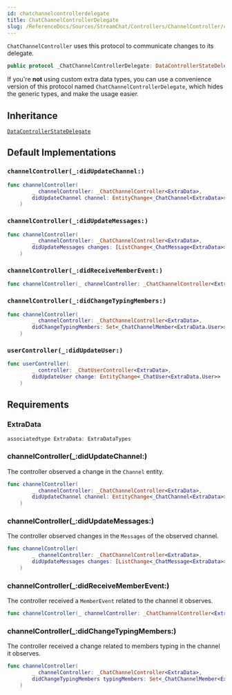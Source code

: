 ```yaml
---
id: chatchannelcontrollerdelegate 
title: ChatChannelControllerDelegate
slug: /ReferenceDocs/Sources/StreamChat/Controllers/ChannelController/chatchannelcontrollerdelegate
---
```


`ChatChannelController` uses this protocol to communicate changes to its delegate.

``` swift
public protocol _ChatChannelControllerDelegate: DataControllerStateDelegate 
```

If you're **not** using custom extra data types, you can use a convenience version of this protocol
named `ChatChannelControllerDelegate`, which hides the generic types, and make the usage easier.

## Inheritance

[`DataControllerStateDelegate`](../DataControllerStateDelegate)

## Default Implementations

### `channelController(_:didUpdateChannel:)`

``` swift
func channelController(
        _ channelController: _ChatChannelController<ExtraData>,
        didUpdateChannel channel: EntityChange<_ChatChannel<ExtraData>>
    ) 
```

### `channelController(_:didUpdateMessages:)`

``` swift
func channelController(
        _ channelController: _ChatChannelController<ExtraData>,
        didUpdateMessages changes: [ListChange<_ChatMessage<ExtraData>>]
    ) 
```

### `channelController(_:didReceiveMemberEvent:)`

``` swift
func channelController(_ channelController: _ChatChannelController<ExtraData>, didReceiveMemberEvent: MemberEvent) 
```

### `channelController(_:didChangeTypingMembers:)`

``` swift
func channelController(
        _ channelController: _ChatChannelController<ExtraData>,
        didChangeTypingMembers: Set<_ChatChannelMember<ExtraData.User>>
    ) 
```

### `userController(_:didUpdateUser:)`

``` swift
func userController(
        _ controller: _ChatUserController<ExtraData>,
        didUpdateUser change: EntityChange<_ChatUser<ExtraData.User>>
    ) 
```

## Requirements

### ExtraData

``` swift
associatedtype ExtraData: ExtraDataTypes
```

### channelController(\_:​didUpdateChannel:​)

The controller observed a change in the `Channel` entity.

``` swift
func channelController(
        _ channelController: _ChatChannelController<ExtraData>,
        didUpdateChannel channel: EntityChange<_ChatChannel<ExtraData>>
    )
```

### channelController(\_:​didUpdateMessages:​)

The controller observed changes in the `Messages` of the observed channel.

``` swift
func channelController(
        _ channelController: _ChatChannelController<ExtraData>,
        didUpdateMessages changes: [ListChange<_ChatMessage<ExtraData>>]
    )
```

### channelController(\_:​didReceiveMemberEvent:​)

The controller received a `MemberEvent` related to the channel it observes.

``` swift
func channelController(_ channelController: _ChatChannelController<ExtraData>, didReceiveMemberEvent: MemberEvent)
```

### channelController(\_:​didChangeTypingMembers:​)

The controller received a change related to members typing in the channel it observes.

``` swift
func channelController(
        _ channelController: _ChatChannelController<ExtraData>,
        didChangeTypingMembers typingMembers: Set<_ChatChannelMember<ExtraData.User>>
    )
```
